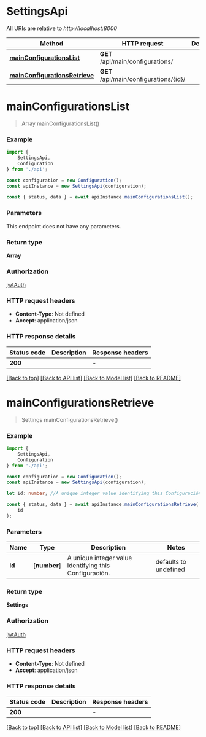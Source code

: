 # SettingsApi

All URIs are relative to *http://localhost:8000*

|Method | HTTP request | Description|
|------------- | ------------- | -------------|
|[**mainConfigurationsList**](#mainconfigurationslist) | **GET** /api/main/configurations/ | |
|[**mainConfigurationsRetrieve**](#mainconfigurationsretrieve) | **GET** /api/main/configurations/{id}/ | |

# **mainConfigurationsList**
> Array<Settings> mainConfigurationsList()


### Example

```typescript
import {
    SettingsApi,
    Configuration
} from './api';

const configuration = new Configuration();
const apiInstance = new SettingsApi(configuration);

const { status, data } = await apiInstance.mainConfigurationsList();
```

### Parameters
This endpoint does not have any parameters.


### Return type

**Array<Settings>**

### Authorization

[jwtAuth](../README.md#jwtAuth)

### HTTP request headers

 - **Content-Type**: Not defined
 - **Accept**: application/json


### HTTP response details
| Status code | Description | Response headers |
|-------------|-------------|------------------|
|**200** |  |  -  |

[[Back to top]](#) [[Back to API list]](../README.md#documentation-for-api-endpoints) [[Back to Model list]](../README.md#documentation-for-models) [[Back to README]](../README.md)

# **mainConfigurationsRetrieve**
> Settings mainConfigurationsRetrieve()


### Example

```typescript
import {
    SettingsApi,
    Configuration
} from './api';

const configuration = new Configuration();
const apiInstance = new SettingsApi(configuration);

let id: number; //A unique integer value identifying this Configuración. (default to undefined)

const { status, data } = await apiInstance.mainConfigurationsRetrieve(
    id
);
```

### Parameters

|Name | Type | Description  | Notes|
|------------- | ------------- | ------------- | -------------|
| **id** | [**number**] | A unique integer value identifying this Configuración. | defaults to undefined|


### Return type

**Settings**

### Authorization

[jwtAuth](../README.md#jwtAuth)

### HTTP request headers

 - **Content-Type**: Not defined
 - **Accept**: application/json


### HTTP response details
| Status code | Description | Response headers |
|-------------|-------------|------------------|
|**200** |  |  -  |

[[Back to top]](#) [[Back to API list]](../README.md#documentation-for-api-endpoints) [[Back to Model list]](../README.md#documentation-for-models) [[Back to README]](../README.md)

